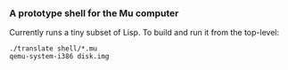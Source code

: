### A prototype shell for the Mu computer

Currently runs a tiny subset of Lisp. To build and run it from the top-level:

```
./translate shell/*.mu
qemu-system-i386 disk.img
```
